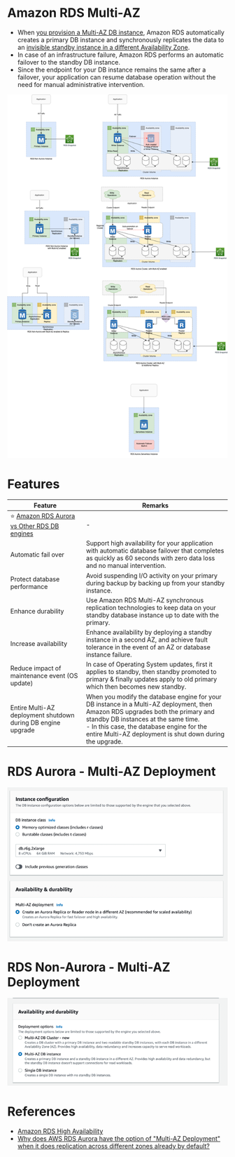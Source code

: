 # Amazon RDS Multi-AZ
- When [you provision a Multi-AZ DB instance](https://aws.amazon.com/rds/features/multi-az/), Amazon RDS automatically creates a primary DB instance and synchronously replicates the data to an [invisible standby instance in a different Availability Zone](https://stackoverflow.com/questions/58779115/difference-between-multi-az-deployment-and-read-replica-verison-multi-az-depl).
- In case of an infrastructure failure, Amazon RDS performs an automatic failover to the standby DB instance.
- Since the endpoint for your DB instance remains the same after a failover, your application can resume database operation without the need for manual administrative intervention.

![img.png](assets/Multi-AZ/RDS-Multi-AZ-Replica.drawio.png)

# Features

| Feature                                                                             | Remarks                                                                                                                                                                                                                                                                              |
|-------------------------------------------------------------------------------------|--------------------------------------------------------------------------------------------------------------------------------------------------------------------------------------------------------------------------------------------------------------------------------------|
| :star: [Amazon RDS Aurora vs Other RDS DB engines](AmazonAuroraVsOtherDBEngines.md) | -                                                                                                                                                                                                                                                                                    |
| Automatic fail over                                                                 | Support high availability for your application with automatic database failover that completes as quickly as 60 seconds with zero data loss and no manual intervention.                                                                                                              |
| Protect database performance                                                        | Avoid suspending I/O activity on your primary during backup by backing up from your standby instance.                                                                                                                                                                                |
| Enhance durability                                                                  | Use Amazon RDS Multi-AZ synchronous replication technologies to keep data on your standby database instance up to date with the primary.                                                                                                                                             |
| Increase availability                                                               | Enhance availability by deploying a standby instance in a second AZ, and achieve fault tolerance in the event of an AZ or database instance failure.                                                                                                                                 |
| Reduce impact of maintenance event (OS update)                                      | In case of Operating System updates, first it applies to standby, then standby promoted to primary & finally updates apply to old primary which then becomes new standby.                                                                                                            |
| Entire Multi-AZ deployment shutdown during DB engine upgrade                        | When you modify the database engine for your DB instance in a Multi-AZ deployment, then Amazon RDS upgrades both the primary and standby DB instances at the same time. <br/>- In this case, the database engine for the entire Multi-AZ deployment is shut down during the upgrade. |

# RDS Aurora - Multi-AZ Deployment

![img_1.png](assets/Multi-AZ/aurora_ha_setup_steps.png)

# RDS Non-Aurora - Multi-AZ Deployment

![img.png](assets/Multi-AZ/rds_ha_setup_steps.png)

# References
- [Amazon RDS High Availability](https://aws.amazon.com/rds/ha/)
- [Why does AWS RDS Aurora have the option of "Multi-AZ Deployment" when it does replication across different zones already by default?](https://stackoverflow.com/questions/31976527/why-does-aws-rds-aurora-have-the-option-of-multi-az-deployment-when-it-does-re)